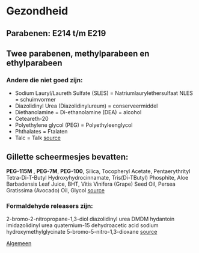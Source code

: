 # Gezondheid

## Parabenen: E214 t/m E219
## Twee parabenen, methylparabeen en ethylparabeen

### Andere die niet goed zijn:
- Sodium Lauryl/Laureth Sulfate (SLES) = Natriumlaurylethersulfaat NLES = schuimvormer
- Diazolidinyl Urea (Diazolidinylureum) = conserveermiddel
- Diethanolamine = Di-ethanolamine (DEA) = alcohol
- Ceteareth-20
- Polyethylene glycol (PEG) = Polyethyleenglycol
- Phthalates = Ftalaten
- Talc = Talk
[source](http://www.healthinsurancequotes.org/7-most-harmful-body-pollutants-in-your-beauty-products/)


## Gillette scheermesjes bevatten:
**PEG-115M** , **PEG-7M**, **PEG-100**, Silica, Tocopheryl Acetate, Pentaerythrityl Tetra-Di-T-Butyl Hydroxyhydrocinnamate, Tris(Di-TButyl) Phosphite, Aloe Barbadensis Leaf Juice, BHT, Vitis Vinifera (Grape) Seed Oil, Persea Gratissima (Avocado) Oil, Glycol 
[source](https://www.gillette.co.uk/fusion5-razor-for-men/10547319.html)


### Formaldehyde releasers zijn:

2-bromo-2-nitropropane-1,3-diol
diazolidinyl urea
DMDM hydantoin
imidazolidinyl urea
quaternium-15
dehydroacetic acid
sodium hydroxymethylglycinate
5-bromo-5-nitro-1,3-dioxane
[source](https://www.huidinfo.nl/a/allergie-formaldehyde/)


[Algemeen](https://www.huidinfo.nl/)